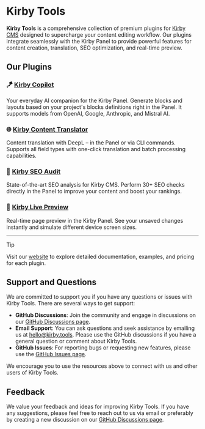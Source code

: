 # Kirby Tools

**Kirby Tools** is a comprehensive collection of premium plugins for [Kirby CMS](https://getkirby.com) designed to supercharge your content editing workflow. Our plugins integrate seamlessly with the Kirby Panel to provide powerful features for content creation, translation, SEO optimization, and real-time preview.

## Our Plugins

### 🪁 [Kirby Copilot](https://kirby.tools/copilot)

Your everyday AI companion for the Kirby Panel. Generate blocks and layouts based on your project's blocks definitions right in the Panel. It supports models from OpenAI, Google, Anthropic, and Mistral AI.

### 🌐 [Kirby Content Translator](https://kirby.tools/content-translator)

Content translation with DeepL – in the Panel or via CLI commands. Supports all field types with one-click translation and batch processing capabilities.

### 🏃 [Kirby SEO Audit](https://kirby.tools/seo-audit)

State-of-the-art SEO analysis for Kirby CMS. Perform 30+ SEO checks directly in the Panel to improve your content and boost your rankings.

### 🪩 [Kirby Live Preview](https://kirby.tools/live-preview)

Real-time page preview in the Kirby Panel. See your unsaved changes instantly and simulate different device screen sizes.

---

> [!TIP]
> Visit our [website](https://kirby.tools) to explore detailed documentation, examples, and pricing for each plugin.

## Support and Questions

We are committed to support you if you have any questions or issues with Kirby Tools. There are several ways to get support:

- **GitHub Discussions**: Join the community and engage in discussions on our [GitHub Discussions page](https://github.com/kirby-tools/community/discussions).
- **Email Support**: You can ask questions and seek assistance by emailing us at [hello@kirby.tools](mailto:hello@kirby.tools). Please use the GitHub discussions if you have a general question or comment about Kirby Tools.
- **GitHub Issues**: For reporting bugs or requesting new features, please use the [GitHub Issues page](https://github.com/kirby-tools/community/issues).

We encourage you to use the resources above to connect with us and other users of Kirby Tools.

## Feedback

We value your feedback and ideas for improving Kirby Tools. If you have any suggestions, please feel free to reach out to us via email or preferably by creating a new discussion on our [GitHub Discussions page](https://github.com/kirby-tools/community/discussions).
